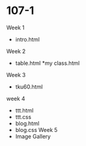 # 107-1

Week 1
* intro.html

Week 2
* table.html
*my class.html

Week 3
* tku60.html

week 4
* ttt.html
* ttt.css
* blog.html
* blog.css
Week 5
* Image Gallery